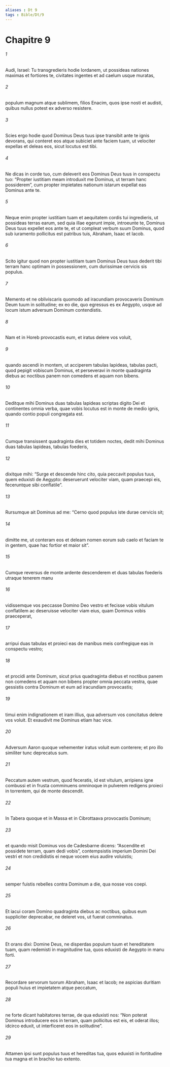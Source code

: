 ```yaml
---
aliases : Dt 9
tags : Bible/Dt/9
---
```


# Chapitre 9

###### 1
Audi, Israel: Tu transgredieris hodie Iordanem, ut possideas nationes maximas et fortiores te, civitates ingentes et ad caelum usque muratas, 
###### 2
populum magnum atque sublimem, filios Enacim, quos ipse nosti et audisti, quibus nullus potest ex adverso resistere. 
###### 3
Scies ergo hodie quod Dominus Deus tuus ipse transibit ante te ignis devorans, qui conteret eos atque subiciet ante faciem tuam, ut velociter expellas et deleas eos, sicut locutus est tibi.
###### 4
Ne dicas in corde tuo, cum deleverit eos Dominus Deus tuus in conspectu tuo: “Propter iustitiam meam introduxit me Dominus, ut terram hanc possiderem”, cum propter impietates nationum istarum expellat eas Dominus ante te. 
###### 5
Neque enim propter iustitiam tuam et aequitatem cordis tui ingredieris, ut possideas terras earum, sed quia illae egerunt impie, introeunte te, Dominus Deus tuus expellet eos ante te, et ut compleat verbum suum Dominus, quod sub iuramento pollicitus est patribus tuis, Abraham, Isaac et Iacob. 
###### 6
Scito igitur quod non propter iustitiam tuam Dominus Deus tuus dederit tibi terram hanc optimam in possessionem, cum durissimae cervicis sis populus.
###### 7
Memento et ne obliviscaris quomodo ad iracundiam provocaveris Dominum Deum tuum in solitudine; ex eo die, quo egressus es ex Aegypto, usque ad locum istum adversum Dominum contendistis. 
###### 8
Nam et in Horeb provocastis eum, et iratus delere vos voluit, 
###### 9
quando ascendi in montem, ut acciperem tabulas lapideas, tabulas pacti, quod pepigit vobiscum Dominus, et perseveravi in monte quadraginta diebus ac noctibus panem non comedens et aquam non bibens. 
###### 10
Deditque mihi Dominus duas tabulas lapideas scriptas digito Dei et continentes omnia verba, quae vobis locutus est in monte de medio ignis, quando contio populi congregata est. 
###### 11
Cumque transissent quadraginta dies et totidem noctes, dedit mihi Dominus duas tabulas lapideas, tabulas foederis, 
###### 12
dixitque mihi: “Surge et descende hinc cito, quia peccavit populus tuus, quem eduxisti de Aegypto: deseruerunt velociter viam, quam praecepi eis, feceruntque sibi conflatile”. 
###### 13
Rursumque ait Dominus ad me: “Cerno quod populus iste durae cervicis sit; 
###### 14
dimitte me, ut conteram eos et deleam nomen eorum sub caelo et faciam te in gentem, quae hac fortior et maior sit”.
###### 15
Cumque reversus de monte ardente descenderem et duas tabulas foederis utraque tenerem manu 
###### 16
vidissemque vos peccasse Domino Deo vestro et fecisse vobis vitulum conflatilem ac deseruisse velociter viam eius, quam Dominus vobis praeceperat, 
###### 17
arripui duas tabulas et proieci eas de manibus meis confregique eas in conspectu vestro; 
###### 18
et procidi ante Dominum, sicut prius quadraginta diebus et noctibus panem non comedens et aquam non bibens propter omnia peccata vestra, quae gessistis contra Dominum et eum ad iracundiam provocastis; 
###### 19
timui enim indignationem et iram illius, qua adversum vos concitatus delere vos voluit. Et exaudivit me Dominus etiam hac vice. 
###### 20
Adversum Aaron quoque vehementer iratus voluit eum conterere; et pro illo similiter tunc deprecatus sum. 
###### 21
Peccatum autem vestrum, quod feceratis, id est vitulum, arripiens igne combussi et in frusta comminuens omninoque in pulverem redigens proieci in torrentem, qui de monte descendit.
###### 22
In Tabera quoque et in Massa et in Cibrottaava provocastis Dominum; 
###### 23
et quando misit Dominus vos de Cadesbarne dicens: “Ascendite et possidete terram, quam dedi vobis”, contempsistis imperium Domini Dei vestri et non credidistis ei neque vocem eius audire voluistis; 
###### 24
semper fuistis rebelles contra Dominum a die, qua nosse vos coepi.
###### 25
Et iacui coram Domino quadraginta diebus ac noctibus, quibus eum suppliciter deprecabar, ne deleret vos, ut fuerat comminatus. 
###### 26
Et orans dixi: Domine Deus, ne disperdas populum tuum et hereditatem tuam, quam redemisti in magnitudine tua, quos eduxisti de Aegypto in manu forti. 
###### 27
Recordare servorum tuorum Abraham, Isaac et Iacob; ne aspicias duritiam populi huius et impietatem atque peccatum, 
###### 28
ne forte dicant habitatores terrae, de qua eduxisti nos: “Non poterat Dominus introducere eos in terram, quam pollicitus est eis, et oderat illos; idcirco eduxit, ut interficeret eos in solitudine”. 
###### 29
Attamen ipsi sunt populus tuus et hereditas tua, quos eduxisti in fortitudine tua magna et in brachio tuo extento.
